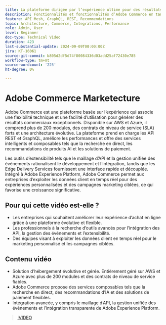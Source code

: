 ```yaml
---
title: La plateforme dirigée par l’expérience ultime pour des résultats commerciaux exceptionnels
description: Fonctionnalités et fonctionnalités d’Adobe Commerce en tant que plateforme basée sur l’expérience pour créer des résultats commerciaux exceptionnels.
feature: API Mesh, GraphQL, REST, Recommendations
topic: Architecture, Commerce, Integrations, Performance
role: Admin, User
level: Beginner
doc-type: Technical Video
duration: 423
last-substantial-update: 2024-09-09T00:00:00Z
jira: KT-16061
source-git-commit: b805d2df5d74f80084336d03add25af72430e785
workflow-type: tm+mt
source-wordcount: '225'
ht-degree: 0%

---
```



# Adobe Commerce Marketecture

Adobe Commerce est une plateforme basée sur l’expérience qui associe une flexibilité technique et une facilité d’utilisation pour générer des résultats commerciaux exceptionnels. Disponible sur AWS et Azure, il comprend plus de 200 modules, des contrats de niveau de service (SLA) forts et une architecture évolutive. La plateforme prend en charge les API REST et GraphQL, améliore les performances et offre des services intelligents et composables tels que la recherche en direct, les recommandations de produits AI et les solutions de paiement.

Les outils d’extensibilité tels que le maillage d’API et la gestion unifiée des événements rationalisent le développement et l’intégration, tandis que les Edge Delivery Services fournissent une interface rapide et découplée. Intégré à Adobe Experience Platform, Adobe Commerce permet aux entreprises d’exploiter les données client en temps réel pour des expériences personnalisées et des campagnes marketing ciblées, ce qui favorise une croissance significative.

## Pour qui cette vidéo est-elle ?

- Les entreprises qui souhaitent améliorer leur expérience d’achat en ligne grâce à une plateforme évolutive et flexible.
- Les professionnels à la recherche d’outils avancés pour l’intégration des API, la gestion des événements et l’extensibilité.
- Des équipes visant à exploiter les données client en temps réel pour le marketing personnalisé et les campagnes ciblées.

## Contenu vidéo

- Solution d’hébergement évolutive et gérée. Entièrement géré sur AWS et Azure avec plus de 200 modules et des contrats de niveau de service fiables.
- Adobe Commerce propose des services composables tels que la recherche en direct, des recommandations d’IA et des solutions de paiement flexibles.
- Intégration avancée, y compris le maillage d’API, la gestion unifiée des événements et l’intégration transparente de Adobe Experience Platform.

>[!VIDEO](https://video.tv.adobe.com/v/3433437?learn=on&captions=fre_fr)
